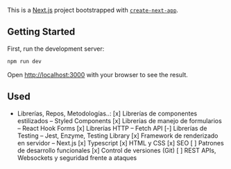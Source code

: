 This is a [Next.js](https://nextjs.org/) project bootstrapped with [`create-next-app`](https://github.com/vercel/next.js/tree/canary/packages/create-next-app).

## Getting Started

First, run the development server:

```bash
npm run dev
```

Open [http://localhost:3000](http://localhost:3000) with your browser to see the result.

## Used

- Librerías, Repos, Metodologías..:
  [x] Librerías de componentes estilizados – Styled Components
  [x] Librerías de manejo de formularios – React Hook Forms
  [x] Librerías HTTP – Fetch API
  [-] Librerías de Testing – Jest, Enzyme, Testing Library
  [x] Framework de renderizado en servidor – Next.js
  [x] Typescript
  [x] HTML y CSS
  [x] SEO
  [ ] Patrones de desarrollo funcionales
  [x] Control de versiones (Git)
  [ ] REST APIs, Websockets y seguridad frente a ataques
